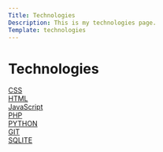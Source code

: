 ```yaml
---
Title: Technologies
Description: This is my technologies page.
Template: technologies
---
```

Technologies
==========================

<div class="box bigger">
    <a href="%base_url%?technology/CSS" class="my-text">CSS</a>
</div>

<div class="box smaller">
    <a href="%base_url%?technology/HTML" class="my-text">HTML</a>
</div>

<div class="box smaller">
    <a href="%base_url%?technology/JAVASCRIPT" class="my-text">JavaScript</a>
</div>

<div class="box bigger">
    <a href="%base_url%?technology/PHP" class="my-text">PHP</a>
</div>

<div class="box python">
    <a href="%base_url%?technology/PYTHON" class="my-text">PYTHON</a>
</div>

<div class="box bigger">
    <a href="%base_url%?technology/GIT" class="my-text">GIT</a>
</div>

<div class="box smaller">
    <a href="%base_url%?technology/SQLITE" class="my-text">SQLITE</a>
</div>
